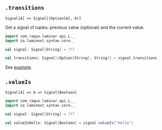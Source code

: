 ## `.transitions`

`Signal[A] => Signal[(Option[A], A)]`

Get a signal of tuples: previous value (optional) and the current value. 

```scala
import com.raquo.laminar.api.L._
import io.laminext.syntax.core._

val signal: Signal[String] = ???

val transitions: Signal[(Option[String], String)] = signal.transitions
```

See [example](/core/example-signal-transitions).

## `.valueIs`

`Signal[A] => A => Signal[Boolean]`

```scala
import com.raquo.laminar.api.L._
import io.laminext.syntax.core._

val signal: Signal[String] = ???

val valueIsHello: Signal[Boolean] = signal.valueIs("hello")
```
